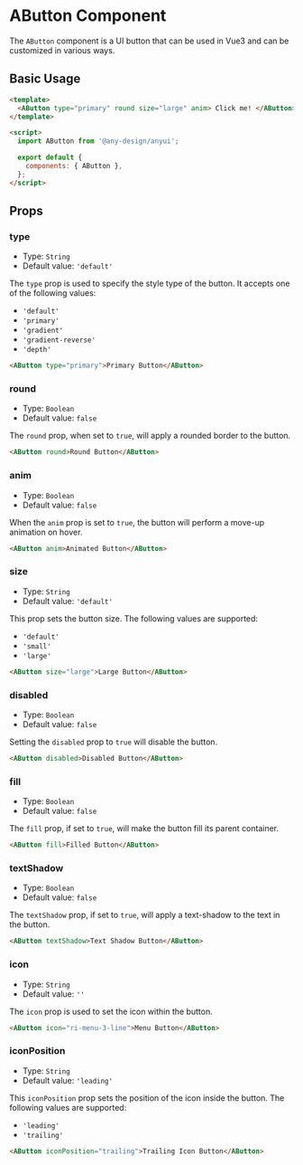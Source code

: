 # AButton Component

The `AButton` component is a UI button that can be used in Vue3 and can be customized in various ways.

## Basic Usage

```html
<template>
  <AButton type="primary" round size="large" anim> Click me! </AButton>
</template>

<script>
  import AButton from '@any-design/anyui';

  export default {
    components: { AButton },
  };
</script>
```

## Props

### type

- Type: `String`
- Default value: `'default'`

The `type` prop is used to specify the style type of the button. It accepts one of the following values:

- `'default'`
- `'primary'`
- `'gradient'`
- `'gradient-reverse'`
- `'depth'`

```html
<AButton type="primary">Primary Button</AButton>
```

### round

- Type: `Boolean`
- Default value: `false`

The `round` prop, when set to `true`, will apply a rounded border to the button.

```html
<AButton round>Round Button</AButton>
```

### anim

- Type: `Boolean`
- Default value: `false`

When the `anim` prop is set to `true`, the button will perform a move-up animation on hover.

```html
<AButton anim>Animated Button</AButton>
```

### size

- Type: `String`
- Default value: `'default'`

This prop sets the button size. The following values are supported:

- `'default'`
- `'small'`
- `'large'`

```html
<AButton size="large">Large Button</AButton>
```

### disabled

- Type: `Boolean`
- Default value: `false`

Setting the `disabled` prop to `true` will disable the button.

```html
<AButton disabled>Disabled Button</AButton>
```

### fill

- Type: `Boolean`
- Default value: `false`

The `fill` prop, if set to `true`, will make the button fill its parent container.

```html
<AButton fill>Filled Button</AButton>
```

### textShadow

- Type: `Boolean`
- Default value: `false`

The `textShadow` prop, if set to `true`, will apply a text-shadow to the text in the button.

```html
<AButton textShadow>Text Shadow Button</AButton>
```

### icon

- Type: `String`
- Default value: `''`

The `icon` prop is used to set the icon within the button.

```html
<AButton icon="ri-menu-3-line">Menu Button</AButton>
```

### iconPosition

- Type: `String`
- Default value: `'leading'`

This `iconPosition` prop sets the position of the icon inside the button. The following values are supported:

- `'leading'`
- `'trailing'`

```html
<AButton iconPosition="trailing">Trailing Icon Button</AButton>
```
